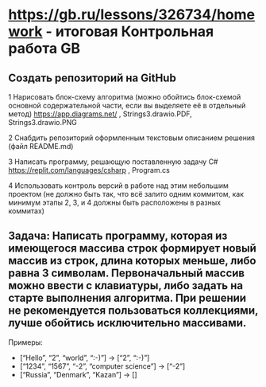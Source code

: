 #  https://gb.ru/lessons/326734/homework - итоговая Контрольная работа GB

## Создать репозиторий на GitHub
1 Нарисовать блок-схему алгоритма (можно обойтись блок-схемой основной содержательной части, если вы выделяете её в отдельный метод)
    https://app.diagrams.net/   , Strings3.drawio.PDF, Strings3.drawio.PNG

2 Снабдить репозиторий оформленным текстовым описанием решения (файл README.md)

3 Написать программу, решающую поставленную задачу
    C#	https://replit.com/languages/csharp ,  Program.cs

4 Использовать контроль версий в работе над этим небольшим проектом (не должно быть так, что всё залито одним коммитом, как минимум этапы 2, 3, и 4 должны быть расположены в разных коммитах)

## Задача: Написать программу, которая из имеющегося массива строк формирует новый массив из строк, длина которых меньше, либо равна 3 символам. Первоначальный массив можно ввести с клавиатуры, либо задать на старте выполнения алгоритма. При решении не рекомендуется пользоваться коллекциями, лучше обойтись исключительно массивами.

Примеры: 
- [“Hello”, “2”, “world”, “:-)”] → [“2”, “:-)”] 
- [“1234”, “1567”, “-2”, “computer science”] → [“-2”] 
- [“Russia”, “Denmark”, “Kazan”] → []  